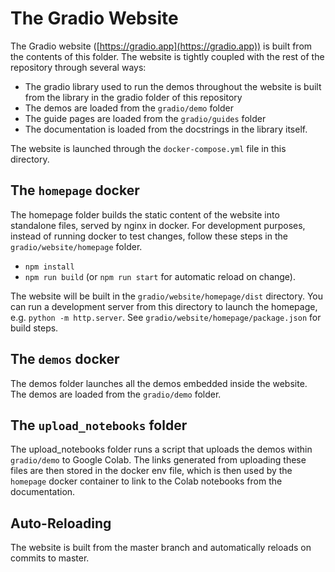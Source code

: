 # The Gradio Website

The Gradio website ([https://gradio.app](https://gradio.app)) is built from the contents of this folder. The website is tightly coupled with the rest of the repository through several ways:

- The gradio library used to run the demos throughout the website is built from the library in the gradio folder of this repository
- The demos are loaded from the `gradio/demo` folder
- The guide pages are loaded from the `gradio/guides` folder
- The documentation is loaded from the docstrings in the library itself.

The website is launched through the `docker-compose.yml` file in this directory.

## The `homepage` docker

The homepage folder builds the static content of the website into standalone files, served by nginx in docker. For development purposes, instead of running docker to test changes, follow these steps in the `gradio/website/homepage` folder.

- `npm install`
- `npm run build` (or `npm run start` for automatic reload on change).

The website will be built in the `gradio/website/homepage/dist` directory. You can run a development server from this directory to launch the homepage, e.g. `python -m http.server`. See `gradio/website/homepage/package.json` for build steps.

## The `demos` docker

The demos folder launches all the demos embedded inside the website. The demos are loaded from the `gradio/demo` folder.

## The `upload_notebooks` folder

The upload_notebooks folder runs a script that uploads the demos within `gradio/demo` to Google Colab. The links generated from uploading these files are then stored in the docker env file, which is then used by the `homepage` docker container to link to the Colab notebooks from the documentation.

## Auto-Reloading

The website is built from the master branch and automatically reloads on commits to master.
